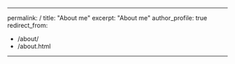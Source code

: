 ---
permalink: /
title: "About me"
excerpt: "About me"
author_profile: true
redirect_from: 
  - /about/
  - /about.html
  ---
  

